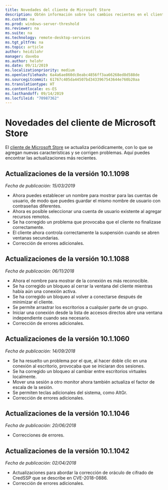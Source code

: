 ```yaml
---
title: Novedades del cliente de Microsoft Store
description: Obtén información sobre los cambios recientes en el cliente de Escritorio remoto para Microsoft Store
ms.custom: na
ms.prod: windows-server-threshold
ms.reviewer: na
ms.suite: na
ms.technology: remote-desktop-services
ms.tgt_pltfrm: na
ms.topic: article
author: heidilohr
manager: daveba
ms.author: helohr
ms.date: 09/11/2019
ms.localizationpriority: medium
ms.openlocfilehash: 6a4a6ae860dc8eabc4856ff3aa66268ed8d588de
ms.sourcegitcommit: 61767c405da44507bd3433967543644e760b20aa
ms.translationtype: HT
ms.contentlocale: es-ES
ms.lasthandoff: 09/14/2019
ms.locfileid: "70987362"
---
```

# <a name="whats-new-in-the-windows-store-client"></a>Novedades del cliente de Microsoft Store

El [cliente de Microsoft Store](windows.md) se actualiza periódicamente, con lo que se agregan nuevas características y se corrigen problemas. Aquí puedes encontrar las actualizaciones más recientes.

## <a name="updates-for-version-1011098"></a>Actualizaciones de la versión 10.1.1098

*Fecha de publicación: 15/03/2019*

- Ahora puedes establecer un nombre para mostrar para las cuentas de usuario, de modo que puedes guardar el mismo nombre de usuario con contraseñas diferentes.
- Ahora es posible seleccionar una cuenta de usuario existente al agregar recursos remotos.
- Se ha corregido un problema que provocaba que el cliente no finalizase correctamente.
- El cliente ahora controla correctamente la suspensión cuando se abren ventanas secundarias.
- Corrección de errores adicionales.

## <a name="updates-for-version-1011088"></a>Actualizaciones de la versión 10.1.1088

*Fecha de publicación: 06/11/2018*

- Ahora el nombre para mostrar de la conexión es más reconocible.
- Se ha corregido un bloqueo al cerrar la ventana del cliente mientras había aún una conexión activa.
- Se ha corregido un bloqueo al volver a conectarse después de minimizar el cliente.
- Se permite arrastrar los escritorios a cualquier parte de un grupo.
- Iniciar una conexión desde la lista de accesos directos abre una ventana independiente cuando sea necesario.
- Corrección de errores adicionales.

## <a name="updates-for-version-1011060"></a>Actualizaciones de la versión 10.1.1060

*Fecha de publicación: 14/09/2018*

- Se ha resuelto un problema por el que, al hacer doble clic en una conexión al escritorio, provocaba que se iniciaran dos sesiones.
- Se ha corregido un bloqueo al cambiar entre escritorios virtuales localmente.
- Mover una sesión a otro monitor ahora también actualiza el factor de escala de la sesión.
- Se permiten teclas adicionales del sistema, como AltGr.
- Corrección de errores adicionales.

## <a name="updates-for-version-1011046"></a>Actualizaciones de la versión 10.1.1046

*Fecha de publicación: 20/06/2018*

- Correcciones de errores.

## <a name="updates-for-version-1011042"></a>Actualizaciones de la versión 10.1.1042

*Fecha de publicación: 02/04/2018*

- Actualizaciones para abordar la corrección de oráculo de cifrado de CredSSP que se describe en CVE-2018-0886.
- Corrección de errores adicionales.
